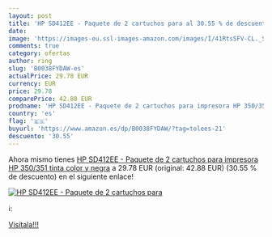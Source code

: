 ```yaml
---
layout: post
title: 'HP SD412EE - Paquete de 2 cartuchos para al 30.55 % de descuento'
date: 
image: 'https://images-eu.ssl-images-amazon.com/images/I/41RtsSFV-CL._SL200_.jpg'
comments: true
category: ofertas
author: ring
slug: 'B0038FYDAW-es'
actualPrice: 29.78 EUR
currency: EUR
price: 29.78
comparePrice: 42.88 EUR
prodname: 'HP SD412EE - Paquete de 2 cartuchos para impresora HP 350/351  tinta color y negra'
country: 'es'
flag: '🇪🇸'
buyurl: 'https://www.amazon.es/dp/B0038FYDAW/?tag=tolees-21'
descuento: '30.55'
---
```


Ahora mismo tienes [HP SD412EE - Paquete de 2 cartuchos para impresora HP 350/351  tinta color y negra](https://www.amazon.es/dp/B0038FYDAW/?tag=tolees-21) a 29.78 EUR (original: 42.88 EUR) (30.55 %  de descuento) en el siguiente enlace!

[![HP SD412EE - Paquete de 2 cartuchos para](https://images-eu.ssl-images-amazon.com/images/I/41RtsSFV-CL._SL200_.jpg)](https://www.amazon.es/dp/B0038FYDAW/?tag=tolees-21)

ℹ️:


[Visítala!!!](https://www.amazon.es/dp/B0038FYDAW/?tag=tolees-21)
